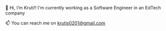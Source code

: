👋 Hi, I’m Kruti!! I'm currently working as a Software Engineer in an EdTech company

📫 You can reach me on krutis0201@gmail.com

<!---
kruti0201/kruti0201 is a ✨ special ✨ repository because its `README.md` (this file) appears on your GitHub profile.
You can click the Preview link to take a look at your changes.
--->
